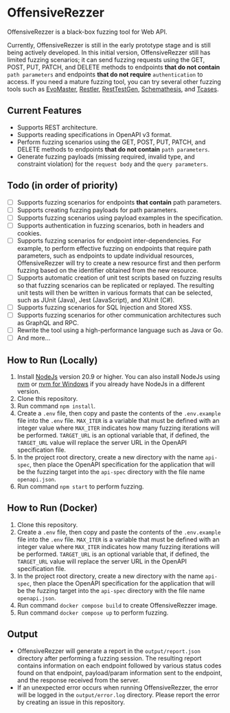 # OffensiveRezzer

OffensiveRezzer is a black-box fuzzing tool for Web API.

Currently, OffensiveRezzer is still in the early prototype stage and is still being actively developed. 
In this initial version, OffensiveRezzer still has limited fuzzing scenarios; it can send fuzzing requests using the GET, POST, PUT, PATCH, and DELETE methods to endpoints **that do not contain** `path parameters` and endpoints **that do not require** `authentication` to access. 
If you need a mature fuzzing tool, you can try several other fuzzing tools such as [EvoMaster](https://github.com/EMResearch/EvoMaster), [Restler](https://github.com/microsoft/restler-fuzzer), 
[RestTestGen](https://github.com/SeUniVr/RestTestGen), [Schemathesis](https://github.com/schemathesis/schemathesis), and [Tcases](https://github.com/Cornutum/tcases).

## Current Features

- Supports REST architecture.
- Supports reading specifications in OpenAPI v3 format.
- Perform fuzzing scenarios using the GET, POST, PUT, PATCH, and DELETE methods to endpoints **that do not contain** `path parameters`.
- Generate fuzzing payloads (missing required, invalid type, and constraint violation) for the `request body` and the `query parameters`.

## Todo (in order of priority)
- [ ] Supports fuzzing scenarios for endpoints **that contain** path parameters.
- [ ] Supports creating fuzzing payloads for path parameters.
- [ ] Supports fuzzing scenarios using payload examples in the specification.
- [ ] Supports authentication in fuzzing scenarios, both in headers and cookies.
- [ ] Supports fuzzing scenarios for endpoint inter-dependencies. For example, to perform effective fuzzing on endpoints that require path parameters, such as endpoints to update individual resources, OffensiveRezzer will try to create a new resource first and then perform fuzzing based on the identifier obtained from the new resource.
- [ ] Supports automatic creation of unit test scripts based on fuzzing results so that fuzzing scenarios can be replicated or replayed. The resulting unit tests will then be written in various formats that can be selected, such as JUnit (Java), Jest (JavaScript), and XUnit (C#).
- [ ] Supports fuzzing scenarios for SQL Injection and Stored XSS.
- [ ] Supports fuzzing scenarios for other communication architectures such as GraphQL and RPC.
- [ ] Rewrite the tool using a high-performance language such as Java or Go.
- [ ] And more...

## How to Run (Locally)
1. Install [NodeJs](https://nodejs.org) version 20.9 or higher. You can also install NodeJs using [nvm](https://github.com/nvm-sh/nvm) or [nvm for Windows](https://github.com/coreybutler/nvm-windows) if you already have NodeJs in a different version.
2. Clone this repository.
3. Run command `npm install`.
4. Create a `.env` file, then copy and paste the contents of the `.env.example` file into the `.env` file. `MAX_ITER` is a variable that must be defined with an integer value where `MAX_ITER` indicates how many fuzzing iterations will be performed. `TARGET_URL` is an optional variable that, if defined, the `TARGET_URL` value will replace the server URL in the OpenAPI specification file.
5. In the project root directory, create a new directory with the name `api-spec`, then place the OpenAPI specification for the application that will be the fuzzing target into the `api-spec` directory with the file name `openapi.json`.
6. Run command `npm start` to perform fuzzing.

## How to Run (Docker)
1. Clone this repository.
2. Create a `.env` file, then copy and paste the contents of the `.env.example` file into the `.env` file. `MAX_ITER` is a variable that must be defined with an integer value where `MAX_ITER` indicates how many fuzzing iterations will be performed. `TARGET_URL` is an optional variable that, if defined, the `TARGET_URL` value will replace the server URL in the OpenAPI specification file.
3. In the project root directory, create a new directory with the name `api-spec`, then place the OpenAPI specification for the application that will be the fuzzing target into the `api-spec` directory with the file name `openapi.json`.
4. Run command `docker compose build` to create OffensiveRezzer image.
5. Run command `docker compose up` to perform fuzzing.

## Output
- OffensiveRezzer will generate a report in the `output/report.json` directory after performing a fuzzing session. The resulting report contains information on each endpoint followed by various status codes found on that endpoint, payload/param information sent to the endpoint, and the response received from the server.
- If an unexpected error occurs when running OffensiveRezzer, the error will be logged in the `output/error.log` directory. Please report the error by creating an issue in this repository.
